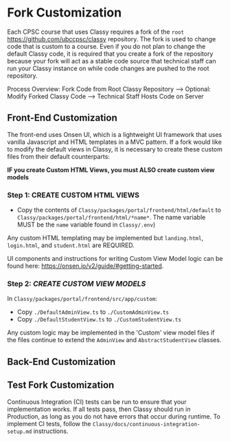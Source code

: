 # Fork Customization

Each CPSC course that uses Classy requires a fork of the `root` https://github.com/ubccpsc/classy repository. The fork is used to change code that is custom to a course. Even if you do not plan to change the default Classy code, it is required that you create a fork of the repository because your fork will act as a stable code source that technical staff can run your Classy instance on while code changes are pushed to the root repository.

Process Overview: Fork Code from Root Classy Repository --> Optional: Modify Forked Classy Code --> Technical Staff Hosts Code on Server

## Front-End Customization

The front-end uses Onsen UI, which is a lightweight UI framework that uses vanilla Javascript and HTML templates in a MVC pattern. If a fork would like to modify the default views in Classy, it is necessary to create these custom files from their default counterparts:

**IF you create Custom HTML Views, you must ALSO create custom view models**

### Step 1: CREATE CUSTOM HTML VIEWS

- Copy the contents of `Classy/packages/portal/frontend/html/default` to `Classy/packages/portal/frontend/html/*name*`. The name variable MUST be the `name` variable found in `Classy/.env`)
  
Any custom HTML templating may be implemented but `landing.html`, `login.html`, and `student.html` are REQUIRED. 

UI components and instructions for writing Custom View Model logic can be found here: https://onsen.io/v2/guide/#getting-started.

### Step 2: *CREATE CUSTOM VIEW MODELS*

In `Classy/packages/portal/frontend/src/app/custom`:

- Copy `./DefaultAdminView.ts` to `./CustomAdminView.ts`
- Copy `./DefaultStudentView.ts` to `./CustomStudentView.ts`

Any custom logic may be implemented in the 'Custom' view model files if the files continue to extend the  `AdminView` and `AbstractStudentView` classes. 

## Back-End Customization



## Test Fork Customization 

Continuous Integration (CI) tests can be run to ensure that your implementation works. If all tests pass, then Classy should run in Production, as long as you do not have errors that occur during runtime. To implement CI tests, follow the `Classy/docs/continuous-integration-setup.md` instructions.